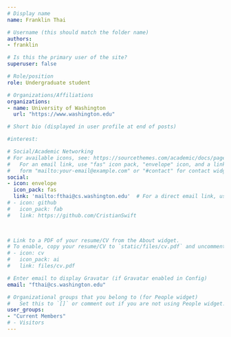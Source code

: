 ```yaml
---
# Display name
name: Franklin Thai

# Username (this should match the folder name)
authors:
- franklin

# Is this the primary user of the site?
superuser: false

# Role/position
role: Undergraduate student

# Organizations/Affiliations
organizations:
- name: University of Washington
  url: "https://www.washington.edu"

# Short bio (displayed in user profile at end of posts)

#interest: 

# Social/Academic Networking
# For available icons, see: https://sourcethemes.com/academic/docs/page-builder/#icons
#   For an email link, use "fas" icon pack, "envelope" icon, and a link in the
#   form "mailto:your-email@example.com" or "#contact" for contact widget.
social:
- icon: envelope
  icon_pack: fas
  link: 'mailto:fthai@cs.washington.edu'  # For a direct email link, use "mailto:test@example.org".
# - icon: github
#   icon_pack: fab
#   link: https://github.com/CristianSwift

 

# Link to a PDF of your resume/CV from the About widget.
# To enable, copy your resume/CV to `static/files/cv.pdf` and uncomment the lines below.
# - icon: cv
#   icon_pack: ai
#   link: files/cv.pdf

# Enter email to display Gravatar (if Gravatar enabled in Config)
email: "fthai@cs.washington.edu"

# Organizational groups that you belong to (for People widget)
#   Set this to `[]` or comment out if you are not using People widget.
user_groups:
- "Current Members"
# - Visitors
---
```

